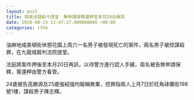 ```yaml
---
layout: post
title: 兩男涉謀殺今提堂　無申請保釋還柙至本月20日再訊
date: 2020-08-15 12:47:27.000000000 +08:00
categories: rthk
---
```


油麻地咸美頓街休憩花園上周六一名男子被發現死亡的案件，兩名男子被控謀殺罪，在九龍城裁判法院提堂。

法庭將案件押後至本月20日再訊，以待警方進行認人手續，兩名被告無申請保釋，需還柙由警方看管。

24歲被告高勝源及25歲張紹強均報稱無業，控罪指兩人上月7日於旺角砵蘭街198號1樓，謀殺男子陳志輝。
